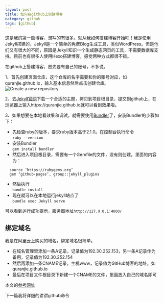 ```yaml
---
layout: post
title: 如何在github上创建博客
category: github
tags: [github]
---
```


<p class="message">
  这是我的第一篇博客，想写的有很多。就从我如何搭建博客开始吧！我是使用Jekyll搭建的，Jekyll是一个简单的免费Blog生成工具，类似WordPress。但是他们又有很大的不同，原因是Jekyll知识一个生成静态网页的工具，不需要数据库支持。目前也有很多人使用Hexo搭建博客，感觉两种方式都很不错。
</p>

在github上搭建博客，首先要有自己的账号，不多说。

1、首先创建页面仓库，这个仓库的名字需要和你的账号对应，如quranjie.github.io，输入基本信息然后点击创建仓库。
<img class="center-img width-600" src="{{ site.baseurl }}assets/create_blog_on_github_01.png" alt="Create a new repository" />

2、去[Jekyll官网](http://jekyllthemes.org)下载一个合适的主题，拷贝到项目根目录，提交到github上，在浏览器上输入https://quranjie.github.io就可以看到效果啦。

3、如果想要在本地看效果和调试，就需要使用[Bundler](https://github.com/bundler/bundler)了，安装Bundler的步骤如下：

* 先检查ruby的版本，要求ruby版本高于2.1.0。在控制台执行命令  
  ```ruby --version```
* 安装Bundler  
  ```gem install bundler```
* 然后进入项目根目录，需要有一个Gemfile的文件，没有则创建。里面的内容为：  

```
  source ‘https://rubygems.org’  
  gem ‘github-pages’, group::jekyll_plugins
```
* 然后执行  
```bundle install```
* 现在就可以在本地运行jekyll站点了  
```bundle exec Jekyll serve```  

可以看到运行成功提示，服务器地址```http://127.0.0.1:4000/```

## 绑定域名

我是在阿里云上购买的域名，绑定域名很简单。  

* 在域名管理里添加一条A记录，记录值为192.30.252.153，另一条A记录作为备用，记录值为192.30.252.154  
* 然后再添加一条CNAME记录，主机www，记录值为GitHub博客的地址，如quranjie.github.io  
* 最后在项目文件根目录下新建一个CNAME的文件，里面放入自己的域名即可  


本文的[参考网址](https://help.github.com/articles/using-jekyll-as-a-static-site-generator-with-github-pages/
)

<p class="next-post">下一篇我将详细的讲讲github命令</p>
